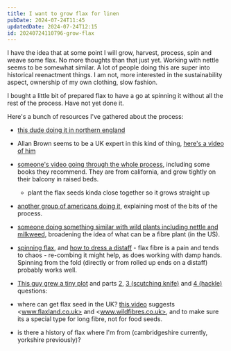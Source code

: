 ```yaml
---
title: I want to grow flax for linen
pubDate: 2024-07-24T11:45
updatedDate: 2024-07-24T12:15
id: 20240724110796-grow-flax
---
```


I have the idea that at some point I will grow, harvest, process, spin and weave some flax. No more thoughts than that just yet. Working with nettle seems to be somewhat similar. A lot of people doing this are super into historical reenactment things. I am not, more interested in the sustainability aspect, ownership of my own clothing, slow fashion.

I bought a little bit of prepared flax to have a go at spinning it without all the rest of the process. Have not yet done it.

Here's a bunch of resources I've gathered about the process:

- [this dude doing it in northern england](https://www.youtube.com/watch?v=3JKhhtoe9v4)
- Allan Brown seems to be a UK expert in this kind of thing, [here's a video of him](https://www.youtube.com/watch?v=Q0SFRIZqkfE)
- [someone's video going through the whole process](https://www.youtube.com/watch?v=7VKN04zmEjg), including some books they recommend. They are from california, and grow tightly on their balcony in raised beds.
	- plant the flax seeds kinda close together so it grows straight up
- [another group of americans doing it](https://www.youtube.com/watch?v=cLOPCAJKeLE), explaining most of the bits of the process.
- [someone doing something similar with wild plants including nettle and milkweed](https://www.youtube.com/watch?v=Vy1tw-7sI7k), broadening the idea of what can be a fibre plant (in the US).
- [spinning flax](https://www.youtube.com/watch?v=wqr-GRveyRg), and [how to dress a distaff](https://www.youtube.com/watch?v=1EpceAEdQZQ) - flax fibre is a pain and tends to chaos - re-combing it might help, as does working with damp hands. Spinning from the fold (directly or from rolled up ends on a distaff) probably works well.
- [This guy grew a tiny plot](https://www.youtube.com/watch?v=pRH2lnw-cZA) and parts [2](https://www.youtube.com/watch?v=H4dwyEv-B2Q), [3 (scutching knife)](https://www.youtube.com/watch?v=o0pKovl4Omc) and [4 (hackle)](https://www.youtube.com/watch?v=3K6t7oZbSJg)
questions:

- where can get flax seed in the UK? [this video](https://www.youtube.com/watch?v=3JKhhtoe9v4) suggests <www.flaxland.co.uk> and <www.wildfibres.co.uk>, and to make sure its a special type for long fibre, not for food seeds.
- is there a history of flax where I'm from (cambridgeshire currently, yorkshire previously)?
